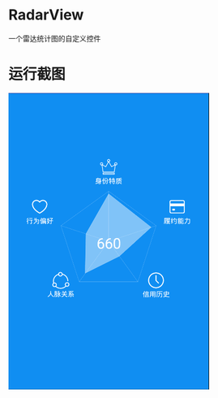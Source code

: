 # RadarView
一个雷达统计图的自定义控件

# 运行截图

![image](https://github.com/z13538657403/RadarView/blob/master/app/src/main/res/mipmap-hdpi/RadarPic.png)
